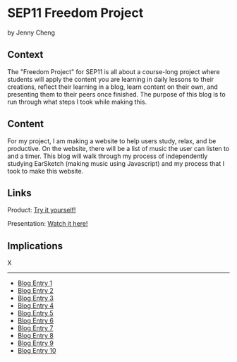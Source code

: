 # SEP11 Freedom Project
by Jenny Cheng

## Context
The "Freedom Project" for SEP11 is all about a course-long project where students will apply the content you are learning in daily lessons to their creations, reflect their learning in a blog, learn content on their own, and presenting them to their peers once finished. The purpose of this blog is to run through what steps I took while making this.

## Content
For my project, I am making a website to help users study, relax, and be productive. On the website, there will be a list of music the user can listen to and a timer. This blog will walk through my process of independently studying EarSketch (making music using Javascript) and my process that I took to make this website.

## Links

Product:
<a href="https://tinyurl.com/2mnuvjxu">Try it yourself!</a>

Presentation:
<a href="https://tinyurl.com/d2rvdajd">Watch it here!</a>

## Implications
X

---

* [Blog Entry 1](entries/entry01.md)
* [Blog Entry 2](entries/entry02.md)
* [Blog Entry 3](entries/entry03.md)
* [Blog Entry 4](entries/entry04.md)
* [Blog Entry 5](entries/entry05.md)
* [Blog Entry 6](entries/entry06.md)
* [Blog Entry 7](entries/entry07.md)
* [Blog Entry 8](entries/entry08.md)
* [Blog Entry 9](entries/entry09.md)
* [Blog Entry 10](entries/entry10.md)
